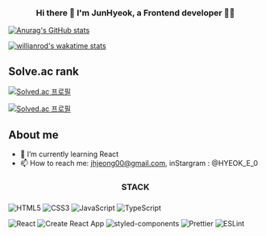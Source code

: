 ### <div align="center"> Hi there 👋 I'm JunHyeok, a Frontend developer 👨‍💻 </div>  

[![Anurag's GitHub stats](https://github-readme-stats.vercel.app/api?username=HyeokE&show_icons=true&theme=ayu-mirage)](https://github.com/anuraghazra/github-readme-stats)


[![willianrod's wakatime stats](https://github-readme-stats.vercel.app/api/wakatime?username=HyeokE&theme=ayu-mirage&layout=compact)](https://github.com/anuraghazra/github-readme-stats)

## Solve.ac rank
[![Solved.ac
프로필](http://mazassumnida.wtf/api/pastel/generate_badge?boj=jhjeong00)](https://solved.ac/{jhjeong00})

[![Solved.ac
프로필](http://mazassumnida.wtf/api/mini/generate_badge?boj=jhjeong00)](https://solved.ac/{handle})



## About me
- 🌱 I’m currently learning React
- 📫 How to reach me: jhjeong00@gmail.com, inStargram : @HYEOK_E_0 

### <div align="center"> STACK</div>
### <div align="center">
![HTML5](https://img.shields.io/badge/HTML5-E34F26.svg?style=flat-square&logo=HTML5&logoColor=white)
![CSS3](https://img.shields.io/badge/CSS3-1572B6.svg?style=flat-square&logo=CSS3&logoColor=white)
![JavaScript](https://img.shields.io/badge/JavaScript-F7DF1E.svg?style=flat-square&logo=JavaScript&logoColor=white)
![TypeScript](https://img.shields.io/badge/TypeScript-3178C6.svg?style=flat-square&logo=TypeScript&logoColor=white)

![React](https://img.shields.io/badge/React/ReactNative-61DAFB.svg?style=flat-square&logo=React&logoColor=white)
![Create React App](https://img.shields.io/badge/CreateReactApp-09D3AC.svg?style=flat-square&logo=CreateReactApp&logoColor=white)
![styled-components](https://img.shields.io/badge/styled-components-DB7093.svg?style=flat-square&logo=styled-components&logoColor=white)
![Prettier](https://img.shields.io/badge/Prettier-F7B93E.svg?style=flat-square&logo=Prettier&logoColor=white)
![ESLint](https://img.shields.io/badge/ESLint-4B32C3.svg?style=flat-square&logo=ESLint&logoColor=white)
</div>

<!--
**HyeokE/HyeokE** is a ✨ _special_ ✨ repository because its `README.md` (this file) appears on your GitHub profile.

Here are some ideas to get you started:

- 🔭 I’m currently working on ...
- 🌱 I’m currently learning React
- 👯 I’m looking to collaborate on ...
- 🤔 I’m looking for help with ...
- 💬 Ask me about ...
- 📫 How to reach me: ...
- 😄 Pronouns: ...
- ⚡ Fun fact: ...
-->
